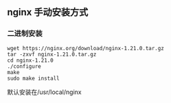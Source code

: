 ## nginx 手动安装方式

### 二进制安装

```
wget https://nginx.org/download/nginx-1.21.0.tar.gz
tar -zxvf nginx-1.21.0.tar.gz
cd nginx-1.21.0
./configure
make
sudo make install
```  

默认安装在/usr/local/nginx